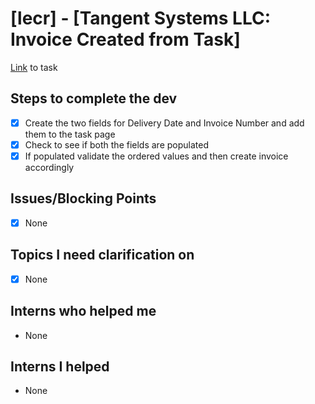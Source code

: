 # [lecr] - [Tangent Systems LLC: Invoice Created from Task]
[Link](url) to task

## Steps to complete the dev
- [X] Create the two fields for Delivery Date and Invoice Number and add them to the task page
- [X] Check to see if both the fields are populated
- [X] If populated validate the ordered values and then create invoice accordingly

## Issues/Blocking Points
- [X] None

## Topics I need clarification on
- [X] None
      
## Interns who helped me
- None

## Interns I helped
- None
